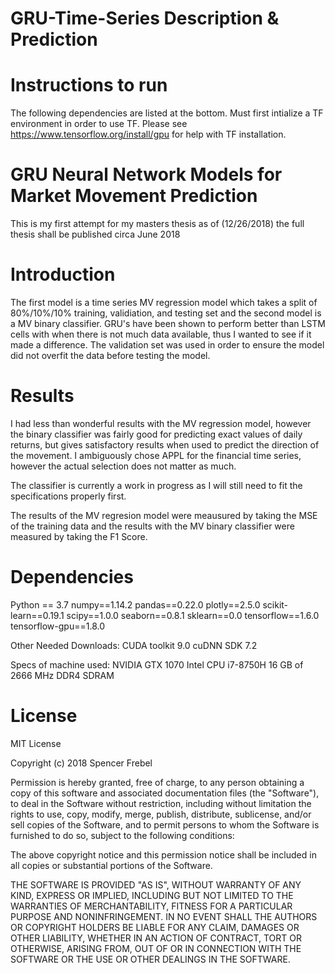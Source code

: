 # GRU-Time-Series Description & Prediction

# Instructions to run
The following dependencies are listed at the bottom. Must first intialize a TF environment in order to use TF. 
Please see https://www.tensorflow.org/install/gpu for help with TF installation.




# GRU Neural Network Models for Market Movement Prediction

This is my first attempt for my masters thesis as of (12/26/2018) the full thesis shall be published circa June 2018 

# Introduction
The first model is a time series MV regression model which takes a split of 80%/10%/10% training, validiation, and testing set and the second model is a MV binary classifier. GRU's have been shown to perform better than LSTM cells with when there is not much data available, thus I wanted to see if it made a difference. The validation set was used in order to ensure the model did not overfit the data before testing the model. 


# Results
I had less than wonderful results with the MV regression model, however the binary classifier was fairly good for predicting exact values of daily returns, but gives satisfactory results when used to predict the direction of the movement.
I ambiguously chose APPL for the financial time series, however the actual selection does not matter as much. 

The classifier is currently a work in progress as I will still need to fit the specifications properly first.


The results of the MV regresion model were meausured by taking the MSE of the training data and the results with the MV binary classifier were measured by taking the F1 Score. 

# Dependencies
Python == 3.7
numpy==1.14.2 
pandas==0.22.0 
plotly==2.5.0 
scikit-learn==0.19.1 
scipy==1.0.0 
seaborn==0.8.1 
sklearn==0.0 
tensorflow==1.6.0 
tensorflow-gpu==1.8.0 

Other Needed Downloads:
CUDA toolkit 9.0
cuDNN SDK 7.2

Specs of machine used:
NVIDIA GTX 1070
Intel CPU i7-8750H
16 GB of 2666 MHz DDR4 SDRAM


# License

MIT License

Copyright (c) 2018 Spencer Frebel

Permission is hereby granted, free of charge, to any person obtaining a copy of this software and associated documentation files (the "Software"), to deal in the Software without restriction, including without limitation the rights to use, copy, modify, merge, publish, distribute, sublicense, and/or sell copies of the Software, and to permit persons to whom the Software is furnished to do so, subject to the following conditions:

The above copyright notice and this permission notice shall be included in all copies or substantial portions of the Software.

THE SOFTWARE IS PROVIDED "AS IS", WITHOUT WARRANTY OF ANY KIND, EXPRESS OR IMPLIED, INCLUDING BUT NOT LIMITED TO THE WARRANTIES OF MERCHANTABILITY, FITNESS FOR A PARTICULAR PURPOSE AND NONINFRINGEMENT. IN NO EVENT SHALL THE AUTHORS OR COPYRIGHT HOLDERS BE LIABLE FOR ANY CLAIM, DAMAGES OR OTHER LIABILITY, WHETHER IN AN ACTION OF CONTRACT, TORT OR OTHERWISE, ARISING FROM, OUT OF OR IN CONNECTION WITH THE SOFTWARE OR THE USE OR OTHER DEALINGS IN THE SOFTWARE.

